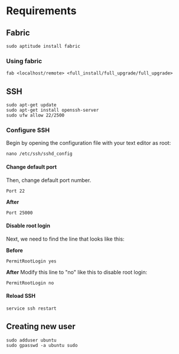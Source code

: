 
# Requirements

## Fabric
```
sudo aptitude install fabric
```

### Using fabric

```
fab <localhost/remote> <full_install/full_upgrade/full_upgrade>
```

## SSH
```
sudo apt-get update
sudo apt-get install openssh-server
sudo ufw allow 22/2500
```

### Configure SSH

Begin by opening the configuration file with your text editor as root:

```
nano /etc/ssh/sshd_config
```


#### Change default port
Then, change default port number.
```
Port 22
```
**After**
```
Port 25000
```


#### Disable root login
Next, we need to find the line that looks like this:

**Before**
```
PermitRootLogin yes
```
**After**
Modify this line to "no" like this to disable root login:

```
PermitRootLogin no

```

#### Reload SSH
```
service ssh restart
```


## Creating new user

```
sudo adduser ubuntu
sudo gpasswd -a ubuntu sudo
```

